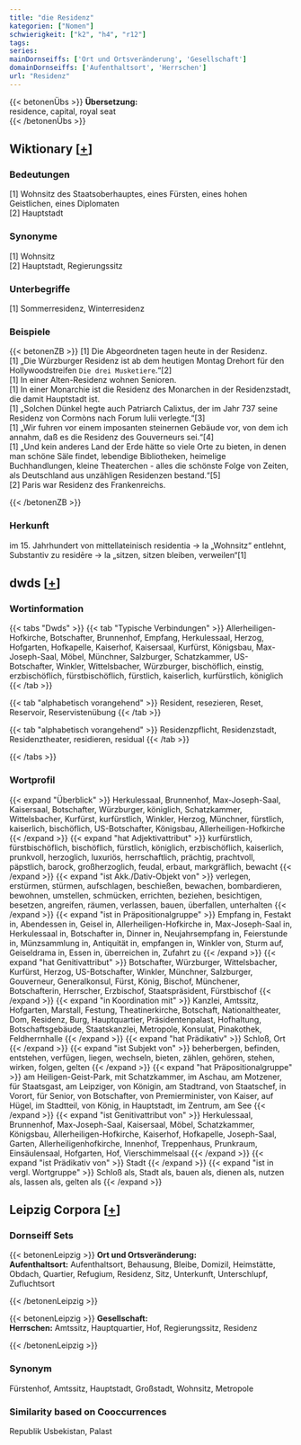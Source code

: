 ```yaml
---
title: "die Residenz"
kategorien: ["Nomen"]
schwierigkeit: ["k2", "h4", "r12"]
tags:
series:
mainDornseiffs: ['Ort und Ortsveränderung', 'Gesellschaft']
domainDornseiffs: ['Aufenthaltsort', 'Herrschen']
url: "Residenz"
---
```


{{< betonenÜbs >}}
**Übersetzung:**  
residence, capital, royal seat  
{{< /betonenÜbs >}}

## Wiktionary [[+](https://de.wiktionary.org/wiki/Residenz)]

### Bedeutungen
[1] Wohnsitz des Staatsoberhauptes, eines Fürsten, eines hohen Geistlichen, eines Diplomaten  
[2] Hauptstadt  

### Synonyme
[1] Wohnsitz  
[2] Hauptstadt, Regierungssitz  

### Unterbegriffe
[1] Sommerresidenz, Winterresidenz  

### Beispiele
{{< betonenZB >}}
[1] Die Abgeordneten tagen heute in der Residenz.  
[1] „Die Würzburger Residenz ist ab dem heutigen Montag Drehort für den Hollywoodstreifen ``Die drei Musketiere``.“[2]  
[1] In einer Alten-Residenz wohnen Senioren.  
[1] In einer Monarchie ist die Residenz des Monarchen in der Residenzstadt, die damit Hauptstadt ist.  
[1] „Solchen Dünkel hegte auch Patriarch Calixtus, der im Jahr 737 seine Residenz von Cormòns nach Forum Iulii verlegte.“[3]  
[1] „Wir fuhren vor einem imposanten steinernen Gebäude vor, von dem ich annahm, daß es die Residenz des Gouverneurs sei.“[4]  
[1] „Und kein anderes Land der Erde hätte so viele Orte zu bieten, in denen man schöne Säle findet, lebendige Bibliotheken, heimelige Buchhandlungen, kleine Theaterchen - alles die schönste Folge von Zeiten, als Deutschland aus unzähligen Residenzen bestand.“[5]  
[2] Paris war Residenz des Frankenreichs.  

{{< /betonenZB >}}
### Herkunft
im 15. Jahrhundert von mittellateinisch residentia → la „Wohnsitz“ entlehnt, Substantiv zu residēre → la „sitzen, sitzen bleiben, verweilen“[1]  



## dwds [[+](https://www.dwds.de/wb/Residenz)]

### Wortinformation
{{< tabs "Dwds" >}}
{{< tab "Typische Verbindungen" >}}
Allerheiligen-Hofkirche, Botschafter, Brunnenhof, Empfang, Herkulessaal, Herzog, Hofgarten, Hofkapelle, Kaiserhof, Kaisersaal, Kurfürst, Königsbau, Max-Joseph-Saal, Möbel, Münchner, Salzburger, Schatzkammer, US-Botschafter, Winkler, Wittelsbacher, Würzburger, bischöflich, einstig, erzbischöflich, fürstbischöflich, fürstlich, kaiserlich, kurfürstlich, königlich
{{< /tab >}}

{{< tab "alphabetisch vorangehend" >}}
Resident, resezieren, Reset, Reservoir, Reservistenübung
{{< /tab >}}

{{< tab "alphabetisch vorangehend" >}}
Residenzpflicht, Residenzstadt, Residenztheater, residieren, residual
{{< /tab >}}

{{< /tabs >}}

### Wortprofil
{{< expand "Überblick" >}} Herkulessaal, Brunnenhof, Max-Joseph-Saal, Kaisersaal, Botschafter, Würzburger, königlich, Schatzkammer, Wittelsbacher, Kurfürst, kurfürstlich, Winkler, Herzog, Münchner, fürstlich, kaiserlich, bischöflich, US-Botschafter, Königsbau, Allerheiligen-Hofkirche {{< /expand >}}
{{< expand "hat Adjektivattribut" >}} kurfürstlich, fürstbischöflich, bischöflich, fürstlich, königlich, erzbischöflich, kaiserlich, prunkvoll, herzoglich, luxuriös, herrschaftlich, prächtig, prachtvoll, päpstlich, barock, großherzoglich, feudal, erbaut, markgräflich, bewacht {{< /expand >}}
{{< expand "ist Akk./Dativ-Objekt von" >}} verlegen, erstürmen, stürmen, aufschlagen, beschießen, bewachen, bombardieren, bewohnen, umstellen, schmücken, errichten, beziehen, besichtigen, besetzen, angreifen, räumen, verlassen, bauen, überfallen, unterhalten {{< /expand >}}
{{< expand "ist in Präpositionalgruppe" >}} Empfang in, Festakt in, Abendessen in, Geisel in, Allerheiligen-Hofkirche in, Max-Joseph-Saal in, Herkulessaal in, Botschafter in, Dinner in, Neujahrsempfang in, Feierstunde in, Münzsammlung in, Antiquität in, empfangen in, Winkler von, Sturm auf, Geiseldrama in, Essen in, überreichen in, Zufahrt zu {{< /expand >}}
{{< expand "hat Genitivattribut" >}} Botschafter, Würzburger, Wittelsbacher, Kurfürst, Herzog, US-Botschafter, Winkler, Münchner, Salzburger, Gouverneur, Generalkonsul, Fürst, König, Bischof, Münchener, Botschafterin, Herrscher, Erzbischof, Staatspräsident, Fürstbischof {{< /expand >}}
{{< expand "in Koordination mit" >}} Kanzlei, Amtssitz, Hofgarten, Marstall, Festung, Theatinerkirche, Botschaft, Nationaltheater, Dom, Residenz, Burg, Hauptquartier, Präsidentenpalast, Hofhaltung, Botschaftsgebäude, Staatskanzlei, Metropole, Konsulat, Pinakothek, Feldherrnhalle {{< /expand >}}
{{< expand "hat Prädikativ" >}} Schloß, Ort {{< /expand >}}
{{< expand "ist Subjekt von" >}} beherbergen, befinden, entstehen, verfügen, liegen, wechseln, bieten, zählen, gehören, stehen, wirken, folgen, gelten {{< /expand >}}
{{< expand "hat Präpositionalgruppe" >}} am Heiligen-Geist-Park, mit Schatzkammer, im Aschau, am Motzener, für Staatsgast, am Leipziger, von Königin, am Stadtrand, von Staatschef, in Vorort, für Senior, von Botschafter, von Premierminister, von Kaiser, auf Hügel, im Stadtteil, von König, in Hauptstadt, im Zentrum, am See {{< /expand >}}
{{< expand "ist Genitivattribut von" >}} Herkulessaal, Brunnenhof, Max-Joseph-Saal, Kaisersaal, Möbel, Schatzkammer, Königsbau, Allerheiligen-Hofkirche, Kaiserhof, Hofkapelle, Joseph-Saal, Garten, Allerheiligenhofkirche, Innenhof, Treppenhaus, Prunkraum, Einsäulensaal, Hofgarten, Hof, Vierschimmelsaal {{< /expand >}}
{{< expand "ist Prädikativ von" >}} Stadt {{< /expand >}}
{{< expand "ist in vergl. Wortgruppe" >}} Schloß als, Stadt als, bauen als, dienen als, nutzen als, lassen als, gelten als {{< /expand >}}

## Leipzig Corpora [[+](https://corpora.uni-leipzig.de/en/res?word=Residenz&corpusId=deu_newscrawl-public_2018)]

### Dornseiff Sets
{{< betonenLeipzig >}}
**Ort und Ortsveränderung:**  
**Aufenthaltsort:** Aufenthaltsort, Behausung, Bleibe, Domizil, Heimstätte, Obdach, Quartier, Refugium, Residenz, Sitz, Unterkunft, Unterschlupf, Zufluchtsort  

{{< /betonenLeipzig >}}


{{< betonenLeipzig >}}
**Gesellschaft:**  
**Herrschen:** Amtssitz, Hauptquartier, Hof, Regierungssitz, Residenz  

{{< /betonenLeipzig >}}

### Synonym
Fürstenhof, Amtssitz, Hauptstadt, Großstadt, Wohnsitz, Metropole


### Similarity based on Cooccurrences
Republik Usbekistan, Palast

